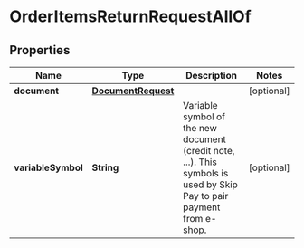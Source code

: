 

# OrderItemsReturnRequestAllOf


## Properties

| Name | Type | Description | Notes |
|------------ | ------------- | ------------- | -------------|
|**document** | [**DocumentRequest**](DocumentRequest.md) |  |  [optional] |
|**variableSymbol** | **String** | Variable symbol of the new document (credit note, ...). This symbols is used by Skip Pay to pair payment from e-shop. |  [optional] |



